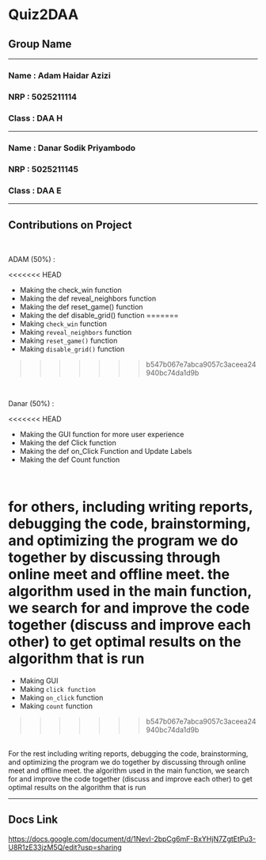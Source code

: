 # Quiz2DAA

## Group Name
---

### Name   : Adam Haidar Azizi
### NRP	: 5025211114
### Class   : DAA H

---
### Name   : Danar Sodik Priyambodo 	
### NRP	: 5025211145
### Class   : DAA E

---
## Contributions on Project
<br />

ADAM (50%) :

<<<<<<< HEAD
- Making the check_win function
- Making the def reveal_neighbors function
- Making the def reset_game() function
- Making the def disable_grid() function
=======
-	Making `check_win` function
-	Making `reveal_neighbors` function
-	Making `reset_game()` function
-	Making `disable_grid()` function
>>>>>>> b547b067e7abca9057c3aceea24940bc74da1d9b

<br />

Danar (50%) :

<<<<<<< HEAD
- Making the GUI function for more user experience
- Making the def Click function
- Making the def on_Click Function and Update Labels
- Making the def Count function

<br />

for others, including writing reports, debugging the code, brainstorming, and optimizing the program we do together by discussing through online meet and offline meet. the algorithm used in the main function, we search for and improve the code together (discuss and improve each other) to get optimal results on the algorithm that is run
=======
-	Making GUI
-	Making `click function`
-	Making `on_click` function
-	Making `count` function
>>>>>>> b547b067e7abca9057c3aceea24940bc74da1d9b

<br />
For the rest including writing reports, debugging the code, brainstorming, and optimizing the program we do together by discussing through online meet and offline meet. the algorithm used in the main function, we search for and improve the code together (discuss and improve each other) to get optimal results on the algorithm that is run

---
## Docs Link
https://docs.google.com/document/d/1NevI-2bpCg6mF-BxYHjN7ZgtEtPu3-U8R1zE33jzM5Q/edit?usp=sharing
